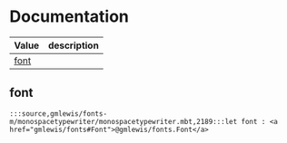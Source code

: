# Documentation
|Value|description|
|---|---|
|[font](#font)||

## font

```moonbit
:::source,gmlewis/fonts-m/monospacetypewriter/monospacetypewriter.mbt,2189:::let font : <a href="gmlewis/fonts#Font">@gmlewis/fonts.Font</a>
```

